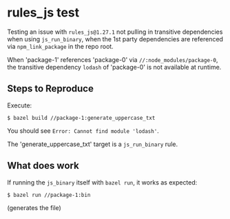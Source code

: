 # rules_js test

Testing an issue with `rules_js@1.27.1` not pulling in transitive dependencies when using `js_run_binary`, when the 1st party dependencies are referenced via `npm_link_package` in the repo root.

When 'package-1' references 'package-0' via `//:node_modules/package-0`, the transitive dependency `lodash` of 'package-0' is not available at runtime.

## Steps to Reproduce

Execute: 

```
$ bazel build //package-1:generate_uppercase_txt
```

You should see `Error: Cannot find module 'lodash'`.

The 'generate_uppercase_txt' target is a `js_run_binary` rule.

## What does work

If running the `js_binary` itself with `bazel run`, it works as expected:

```
$ bazel run //package-1:bin
```

(generates the file)